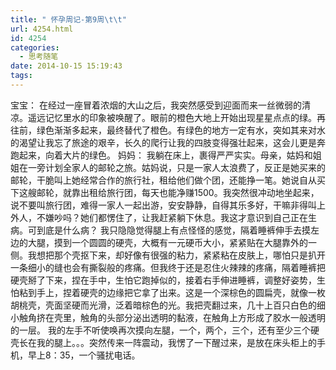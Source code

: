 ```yaml
---
title: " 怀孕周记-第9周\t\t"
url: 4254.html
id: 4254
categories:
  - 思考随笔
date: 2014-10-15 15:19:43
tags:
---
```


宝宝： 在经过一座冒着浓烟的大山之后，我突然感受到迎面而来一丝微弱的清凉。遥远记忆里水的印象被唤醒了。眼前的橙色大地上开始出现星星点点的绿。再往前，绿色渐渐多起来，最终替代了橙色。有绿色的地方一定有水，突如其来对水的渴望让我忘了旅途的艰辛，长久的爬行让我的四肢变得强壮起来，这会儿更是奔跑起来，向着大片的绿色。 妈妈： 我躺在床上，裹得严严实实。母亲，姑妈和姐姐在一旁计划全家人的邮轮之旅。姑妈说，只是一家人太浪费了，反正是她买来的邮轮，干脆叫上她经常合作的旅行社，租给他们做个团，还能挣一笔。她说自从买下这艘邮轮，就靠出租给旅行团，每天也能净赚1500。我突然很冲动地坐起来，说不要叫旅行团，难得一家人一起出游，安安静静，自得其乐多好，干嘛非得叫上外人，不嫌吵吗？她们都愣住了，让我赶紧躺下休息。我这才意识到自己正在生病。可到底是什么病？ 我只隐隐觉得腿上有点怪怪的感觉，隔着睡裤伸手去摸左边的大腿，摸到一个圆圆的硬壳，大概有一元硬币大小，紧紧贴在大腿靠外的一侧。我想把那个壳抠下来，却好像有很强的粘力，紧紧粘在皮肤上，哪怕只是扒开一条细小的缝也会有撕裂般的疼痛。但我终于还是忍住火辣辣的疼痛，隔着睡裤把硬壳掰了下来，捏在手中，生怕它跑掉似的，接着右手伸进睡裤，调整好姿势，生怕粘到手上，捏着硬壳的边缘把它拿了出来。这是一个深棕色的圆扁壳，就像一枚胡桃壳，壳面坚硬而光滑，泛着暗棕色的光。我把壳翻过来，几十上百只白色的细小触角挤在壳里，触角的头部分泌出透明的黏液，在触角上方形成了胶水一般透明的一层。 我的左手不听使唤再次摸向左腿，一个，两个，三个，还有至少三个硬壳长在我的腿上。。。突然传来一阵震动，我愣了一下醒过来，是放在床头柜上的手机，早上8：35，一个骚扰电话。